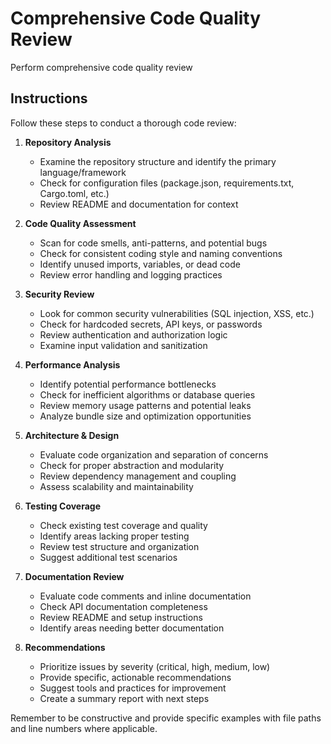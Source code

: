 # Comprehensive Code Quality Review

Perform comprehensive code quality review

## Instructions

Follow these steps to conduct a thorough code review:

1. **Repository Analysis**

   - Examine the repository structure and identify the primary language/framework
   - Check for configuration files (package.json, requirements.txt, Cargo.toml, etc.)
   - Review README and documentation for context

2. **Code Quality Assessment**

   - Scan for code smells, anti-patterns, and potential bugs
   - Check for consistent coding style and naming conventions
   - Identify unused imports, variables, or dead code
   - Review error handling and logging practices

3. **Security Review**

   - Look for common security vulnerabilities (SQL injection, XSS, etc.)
   - Check for hardcoded secrets, API keys, or passwords
   - Review authentication and authorization logic
   - Examine input validation and sanitization

4. **Performance Analysis**

   - Identify potential performance bottlenecks
   - Check for inefficient algorithms or database queries
   - Review memory usage patterns and potential leaks
   - Analyze bundle size and optimization opportunities

5. **Architecture & Design**

   - Evaluate code organization and separation of concerns
   - Check for proper abstraction and modularity
   - Review dependency management and coupling
   - Assess scalability and maintainability

6. **Testing Coverage**

   - Check existing test coverage and quality
   - Identify areas lacking proper testing
   - Review test structure and organization
   - Suggest additional test scenarios

7. **Documentation Review**

   - Evaluate code comments and inline documentation
   - Check API documentation completeness
   - Review README and setup instructions
   - Identify areas needing better documentation

8. **Recommendations**
   - Prioritize issues by severity (critical, high, medium, low)
   - Provide specific, actionable recommendations
   - Suggest tools and practices for improvement
   - Create a summary report with next steps

Remember to be constructive and provide specific examples with file paths and line numbers where applicable.
